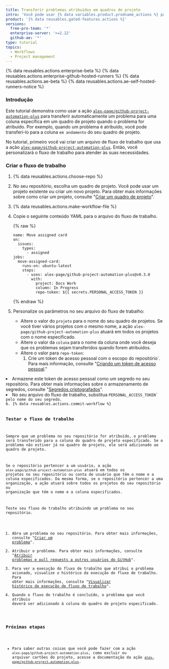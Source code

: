 ```yaml
---
title: Transferir problemas atribuídos em quadros de projeto
intro: 'Você pode usar {% data variables.product.prodname_actions %} para transferir automaticamente um problema para uma coluna específica no quadro de um projeto quando o problema for atribuído.'
product: '{% data reusables.gated-features.actions %}'
versions:
  free-pro-team: '*'
  enterprise-server: '>=2.22'
  github-ae: '*'
type: tutorial
topics:
  - Workflows
  - Project management
---
```


{% data reusables.actions.enterprise-beta %}
{% data reusables.actions.enterprise-github-hosted-runners %}
{% data reusables.actions.ae-beta %}
{% data reusables.actions.ae-self-hosted-runners-notice %}

### Introdução

Este tutorial demonstra como usar a ação [`alex-page/github-project-automation-plus`](https://github.com/marketplace/actions/github-project-automation) para transferir automaticamente um problema para uma coluna específica em um quadro de projeto quando o problema for atribuído. Por exemplo, quando um problema é atribuído, você pode transferi-lo para a coluna `em andamento` do seu quadro de projeto.

No tutorial, primeiro você vai criar um arquivo de fluxo de trabalho que usa a ação [`alex-page/github-project-automation-plus`](https://github.com/marketplace/actions/github-project-automation). Então, você personalizará o fluxo de trabalho para atender às suas necessidades.

### Criar o fluxo de trabalho

1. {% data reusables.actions.choose-repo %}
2. No seu repositório, escolha um quadro de projeto. Você pode usar um projeto existente ou criar um novo projeto. Para obter mais informações sobre como criar um projeto, consulte "[Criar um quadro de projeto](/github/managing-your-work-on-github/creating-a-project-board)".
3. {% data reusables.actions.make-workflow-file %}
4. Copie o seguinte conteúdo YAML para o arquivo do fluxo de trabalho.

    {% raw %}
    ```yaml{:copy}
    name: Move assigned card
    on:
      issues:
        types:
          - assigned
    jobs:
      move-assigned-card:
        runs-on: ubuntu-latest
        steps:
          - uses: alex-page/github-project-automation-plus@v0.3.0
            with:
              project: Docs Work
              column: In Progress
              repo-token: ${{ secrets.PERSONAL_ACCESS_TOKEN }}
    ```
    {% endraw %}
5. Personalize os parâmetros no seu arquivo do fluxo de trabalho:
   - Altere o valor do `projeto` para o nome do seu quadro de projetos. Se você tiver vários projetos com o mesmo nome, a ação `alex-page/github-project-automation-plus` atuará em todos os projetos com o nome especificado.
   - Altere o valor da `coluna` para o nome da coluna onde você deseja que os problemas sejam transferidos quando forem atribuídos.
   - Altere o valor para `repo-token`:
     1. Crie um token de acesso pessoal com o escopo do </code>repositório`. Para mais informação, consulte "<a href="/github/authenticating-to-github/creating-a-personal-access-token">Criando um token de acesso pessoal</a>."</li>
<li>Armazene este token de acesso pessoal como um segredo no seu repositório. Para obter mais informações sobre o armazenamento de segredos, consulte "<a href="/actions/reference/encrypted-secrets">Segredos criptografados</a>".</li>
<li>No seu arquivo do fluxo de trabalho, substitua <code>PERSONAL_ACCESS_TOKEN` pelo nome do seu segredo.
6. {% data reusables.actions.commit-workflow %}

### Testar o fluxo de trabalho

Sempre que um problema no seu repositório for atribuído, o problema será transferido para a coluna do quadro de projeto especificado. Se o problema não estiver já no quadro de projeto, ele será adicionado ao quadro de projeto.

Se o repositório pertencer a um usuário, a ação `alex-page/github-project-automation-plus` atuará em todos os projetos no seu repositório ou conta de usuário que têm o nome e a coluna especificados. Da mesma forma, se o repositório pertencer a uma organização, a ação atuará sobre todos os projetos do seu repositório ou organização que têm o nome e a coluna especificados.

Teste seu fluxo de trabalho atribuindo um problema no seu repositório.

1. Abra um problema no seu repositório. Para obter mais informações, consulte "[Criar um problema](/github/managing-your-work-on-github/creating-an-issue)".
2. Atribuir o problema. Para obter mais informações, consulte "[Atribuir problemas e pull requests a outros usuários do GitHub](/github/managing-your-work-on-github/assigning-issues-and-pull-requests-to-other-github-users)".
3. Para ver a execução do fluxo de trabalho que atribui o problema acionado, visualize o histórico da execução do fluxo de trabalho. Para obter mais informações, consulte "[Visualizar histórico de execução de fluxo de trabalho](/actions/managing-workflow-runs/viewing-workflow-run-history)".
4. Quando o fluxo de trabalho é concluído, o problema que você atribuiu deverá ser adicionado à coluna do quadro de projeto especificado.

### Próximas etapas

- Para saber outras coisas que você pode fazer com a ação `alex-page/github-project-automation-plus`, como excluir ou arquivar cartões do projeto, acesse a documentação da ação [`alex-page/github-project-automation-plus`](https://github.com/marketplace/actions/github-project-automation).
